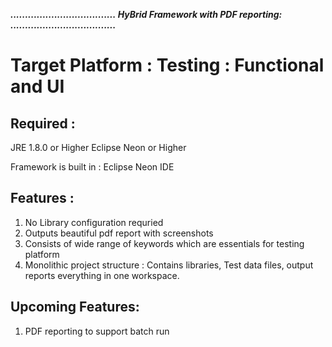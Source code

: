 **_...................................._
_HyBrid Framework with PDF reporting:_
_...................................._**

# **Target Platform :** Testing : Functional and UI

## Required : 
JRE 1.8.0 or Higher
Eclipse Neon or Higher

Framework is built in : Eclipse Neon IDE

## Features :
1. No Library configuration requried
2. Outputs beautiful pdf report with screenshots
3. Consists of wide range of keywords which are essentials for testing platform
4. Monolithic project structure : Contains libraries, Test data files, output reports everything in one workspace.

## Upcoming Features:
1. PDF reporting to support batch run

